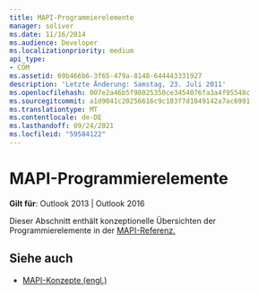 ```yaml
---
title: MAPI-Programmierelemente
manager: soliver
ms.date: 11/16/2014
ms.audience: Developer
ms.localizationpriority: medium
api_type:
- COM
ms.assetid: 69b466b6-3f65-479a-8148-644443331927
description: 'Letzte Änderung: Samstag, 23. Juli 2011'
ms.openlocfilehash: 007e2a46b5f98025350ce3454076fa3a4f95548c
ms.sourcegitcommit: a1d9041c20256616c9c183f7d1049142a7ac6991
ms.translationtype: MT
ms.contentlocale: de-DE
ms.lasthandoff: 09/24/2021
ms.locfileid: "59584122"
---
```

# <a name="mapi-programming-elements"></a>MAPI-Programmierelemente

**Gilt für**: Outlook 2013 | Outlook 2016 
  
Dieser Abschnitt enthält konzeptionelle Übersichten der Programmierelemente in der [MAPI-Referenz.](mapi-reference.md) 
  
## <a name="see-also"></a>Siehe auch

- [MAPI-Konzepte (engl.)](mapi-concepts.md)

